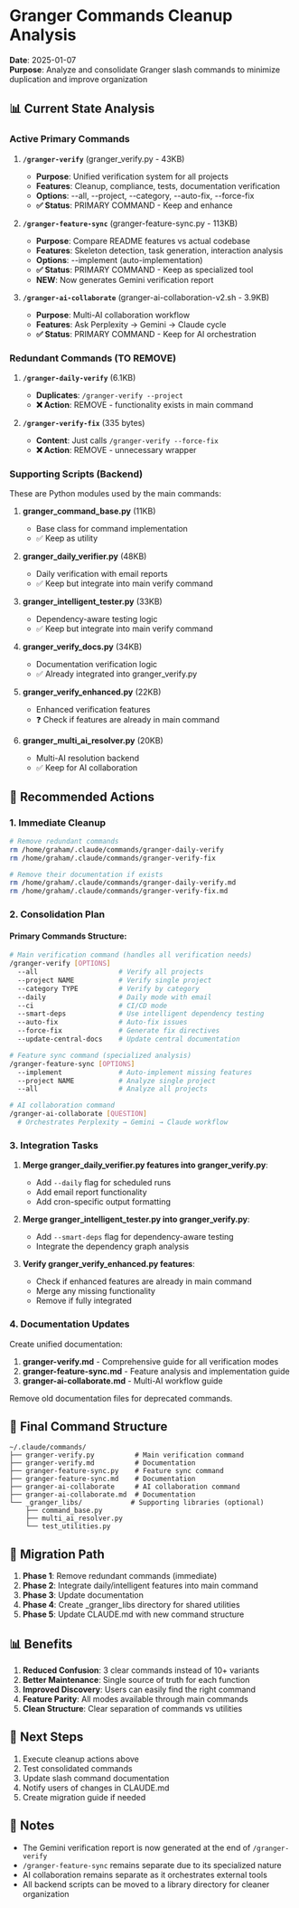 # Granger Commands Cleanup Analysis

**Date**: 2025-01-07  
**Purpose**: Analyze and consolidate Granger slash commands to minimize duplication and improve organization

## 📊 Current State Analysis

### Active Primary Commands

1. **`/granger-verify`** (granger_verify.py - 43KB)
   - **Purpose**: Unified verification system for all projects
   - **Features**: Cleanup, compliance, tests, documentation verification
   - **Options**: --all, --project, --category, --auto-fix, --force-fix
   - **✅ Status**: PRIMARY COMMAND - Keep and enhance

2. **`/granger-feature-sync`** (granger-feature-sync.py - 113KB)
   - **Purpose**: Compare README features vs actual codebase
   - **Features**: Skeleton detection, task generation, interaction analysis
   - **Options**: --implement (auto-implementation)
   - **✅ Status**: PRIMARY COMMAND - Keep as specialized tool
   - **NEW**: Now generates Gemini verification report

3. **`/granger-ai-collaborate`** (granger-ai-collaboration-v2.sh - 3.9KB)
   - **Purpose**: Multi-AI collaboration workflow
   - **Features**: Ask Perplexity → Gemini → Claude cycle
   - **✅ Status**: PRIMARY COMMAND - Keep for AI orchestration

### Redundant Commands (TO REMOVE)

1. **`/granger-daily-verify`** (6.1KB)
   - **Duplicates**: `/granger-verify --project`
   - **❌ Action**: REMOVE - functionality exists in main command

2. **`/granger-verify-fix`** (335 bytes)
   - **Content**: Just calls `/granger-verify --force-fix`
   - **❌ Action**: REMOVE - unnecessary wrapper

### Supporting Scripts (Backend)

These are Python modules used by the main commands:

1. **granger_command_base.py** (11KB)
   - Base class for command implementation
   - ✅ Keep as utility

2. **granger_daily_verifier.py** (48KB)
   - Daily verification with email reports
   - ✅ Keep but integrate into main verify command

3. **granger_intelligent_tester.py** (33KB)
   - Dependency-aware testing logic
   - ✅ Keep but integrate into main verify command

4. **granger_verify_docs.py** (34KB)
   - Documentation verification logic
   - ✅ Already integrated into granger_verify.py

5. **granger_verify_enhanced.py** (22KB)
   - Enhanced verification features
   - ❓ Check if features are already in main command

6. **granger_multi_ai_resolver.py** (20KB)
   - Multi-AI resolution backend
   - ✅ Keep for AI collaboration

## 🎯 Recommended Actions

### 1. Immediate Cleanup

```bash
# Remove redundant commands
rm /home/graham/.claude/commands/granger-daily-verify
rm /home/graham/.claude/commands/granger-verify-fix

# Remove their documentation if exists
rm /home/graham/.claude/commands/granger-daily-verify.md
rm /home/graham/.claude/commands/granger-verify-fix.md
```

### 2. Consolidation Plan

#### Primary Commands Structure:

```bash
# Main verification command (handles all verification needs)
/granger-verify [OPTIONS]
  --all                    # Verify all projects
  --project NAME           # Verify single project
  --category TYPE          # Verify by category
  --daily                  # Daily mode with email
  --ci                     # CI/CD mode
  --smart-deps             # Use intelligent dependency testing
  --auto-fix               # Auto-fix issues
  --force-fix              # Generate fix directives
  --update-central-docs    # Update central documentation

# Feature sync command (specialized analysis)
/granger-feature-sync [OPTIONS]
  --implement              # Auto-implement missing features
  --project NAME           # Analyze single project
  --all                    # Analyze all projects

# AI collaboration command
/granger-ai-collaborate [QUESTION]
  # Orchestrates Perplexity → Gemini → Claude workflow
```

### 3. Integration Tasks

1. **Merge granger_daily_verifier.py features into granger_verify.py**:
   - Add `--daily` flag for scheduled runs
   - Add email report functionality
   - Add cron-specific output formatting

2. **Merge granger_intelligent_tester.py into granger_verify.py**:
   - Add `--smart-deps` flag for dependency-aware testing
   - Integrate the dependency graph analysis

3. **Verify granger_verify_enhanced.py features**:
   - Check if enhanced features are already in main command
   - Merge any missing functionality
   - Remove if fully integrated

### 4. Documentation Updates

Create unified documentation:

1. **granger-verify.md** - Comprehensive guide for all verification modes
2. **granger-feature-sync.md** - Feature analysis and implementation guide
3. **granger-ai-collaborate.md** - Multi-AI workflow guide

Remove old documentation files for deprecated commands.

## 📁 Final Command Structure

```
~/.claude/commands/
├── granger-verify.py          # Main verification command
├── granger-verify.md          # Documentation
├── granger-feature-sync.py    # Feature sync command  
├── granger-feature-sync.md    # Documentation
├── granger-ai-collaborate     # AI collaboration command
├── granger-ai-collaborate.md  # Documentation
└── _granger_libs/            # Supporting libraries (optional)
    ├── command_base.py
    ├── multi_ai_resolver.py
    └── test_utilities.py
```

## 🔄 Migration Path

1. **Phase 1**: Remove redundant commands (immediate)
2. **Phase 2**: Integrate daily/intelligent features into main command
3. **Phase 3**: Update documentation
4. **Phase 4**: Create _granger_libs directory for shared utilities
5. **Phase 5**: Update CLAUDE.md with new command structure

## 📊 Benefits

1. **Reduced Confusion**: 3 clear commands instead of 10+ variants
2. **Better Maintenance**: Single source of truth for each function
3. **Improved Discovery**: Users can easily find the right command
4. **Feature Parity**: All modes available through main commands
5. **Clean Structure**: Clear separation of commands vs utilities

## 🚀 Next Steps

1. Execute cleanup actions above
2. Test consolidated commands
3. Update slash command documentation
4. Notify users of changes in CLAUDE.md
5. Create migration guide if needed

## 📝 Notes

- The Gemini verification report is now generated at the end of `/granger-verify`
- `/granger-feature-sync` remains separate due to its specialized nature
- AI collaboration remains separate as it orchestrates external tools
- All backend scripts can be moved to a library directory for cleaner organization